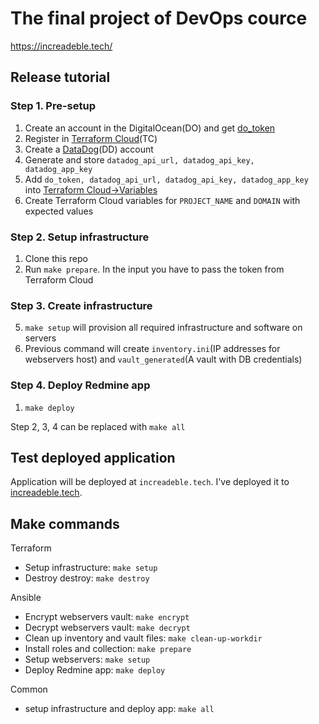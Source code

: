 # The final project of DevOps cource

<!---[![Actions Status](https://github.com/amarynets/devops-for-programmers-project-77/workflows/hexlet-check/badge.svg)](https://github.com/amarynets/devops-for-programmers-project-77/actions)-->

https://increadeble.tech/


## Release tutorial

### Step 1. Pre-setup

1. Create an account in the DigitalOcean(DO) and get [do_token](https://docs.digitalocean.com/reference/api/create-personal-access-token/)
2. Register in [Terraform Cloud](https://app.terraform.io)(TC)
3. Create a [DataDog](https://app.datadoghq.eu/)(DD) account
4. Generate and store `datadog_api_url, datadog_api_key, datadog_app_key`
5. Add `do_token, datadog_api_url, datadog_api_key, datadog_app_key` into [Terraform Cloud->Variables](https://app.terraform.io/app/amarynets/workspaces/amarynets/variables)
6. Create Terraform Cloud variables for `PROJECT_NAME` and `DOMAIN` with expected values

### Step 2. Setup infrastructure

1. Clone this repo
2. Run `make prepare`. In the input you have to pass the token from Terraform Cloud

### Step 3. Create infrastructure
5. `make setup` will provision all required infrastructure and software on servers
6. Previous command will create `inventory.ini`(IP addresses for webservers host) and `vault_generated`(A vault with DB credentials)

### Step 4. Deploy Redmine app

1. `make deploy`

Step 2, 3, 4 can be replaced with `make all`

## Test deployed application

Application will be deployed at `increadeble.tech`. I've deployed it to [increadeble.tech](https://increadeble.tech).

## Make commands
Terraform
- Setup infrastructure: `make setup`
- Destroy destroy: `make destroy`

Ansible
- Encrypt webservers vault: `make encrypt`
- Decrypt webservers vault: `make decrypt`
- Clean up inventory and vault files: `make clean-up-workdir`
- Install roles and collection: `make prepare`
- Setup webservers: `make setup`
- Deploy Redmine app: `make deploy`

Common
- setup infrastructure and deploy app: `make all`
